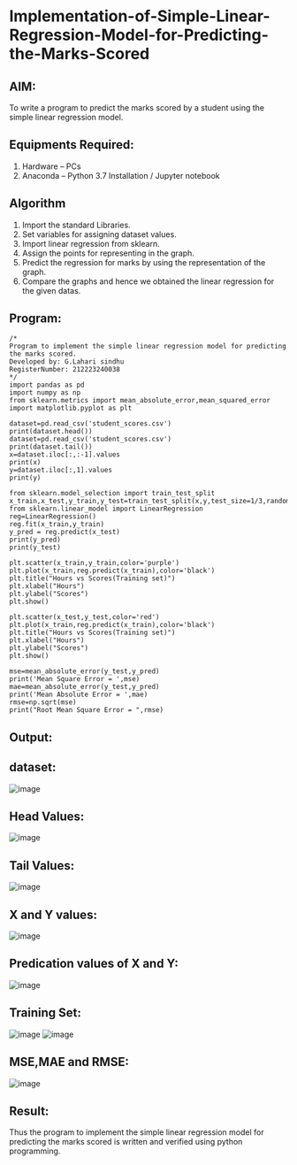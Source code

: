 # Implementation-of-Simple-Linear-Regression-Model-for-Predicting-the-Marks-Scored

## AIM:
To write a program to predict the marks scored by a student using the simple linear regression model.

## Equipments Required:
1. Hardware – PCs
2. Anaconda – Python 3.7 Installation / Jupyter notebook

## Algorithm
1. Import the standard Libraries.
2. Set variables for assigning dataset values.
3. Import linear regression from sklearn.
4. Assign the points for representing in the graph.
5. Predict the regression for marks by using the representation of the graph.
6. Compare the graphs and hence we obtained the linear regression for the given datas.

## Program:
```
/*
Program to implement the simple linear regression model for predicting the marks scored.
Developed by: G.Lahari sindhu
RegisterNumber: 212223240038 
*/
import pandas as pd
import numpy as np
from sklearn.metrics import mean_absolute_error,mean_squared_error
import matplotlib.pyplot as plt

dataset=pd.read_csv('student_scores.csv')
print(dataset.head())
dataset=pd.read_csv('student_scores.csv')
print(dataset.tail())
x=dataset.iloc[:,:-1].values
print(x)
y=dataset.iloc[:,1].values
print(y)

from sklearn.model_selection import train_test_split
x_train,x_test,y_train,y_test=train_test_split(x,y,test_size=1/3,random_state=0)
from sklearn.linear_model import LinearRegression
reg=LinearRegression()
reg.fit(x_train,y_train)
y_pred = reg.predict(x_test)
print(y_pred)
print(y_test)

plt.scatter(x_train,y_train,color='purple')
plt.plot(x_train,reg.predict(x_train),color='black')
plt.title("Hours vs Scores(Training set)")
plt.xlabel("Hours")
plt.ylabel("Scores")
plt.show()

plt.scatter(x_test,y_test,color='red')
plt.plot(x_train,reg.predict(x_train),color='black')
plt.title("Hours vs Scores(Training set)")
plt.xlabel("Hours")
plt.ylabel("Scores")
plt.show()

mse=mean_absolute_error(y_test,y_pred)
print('Mean Square Error = ',mse)
mae=mean_absolute_error(y_test,y_pred)
print('Mean Absolute Error = ',mae)
rmse=np.sqrt(mse)
print("Root Mean Square Error = ",rmse)
```


## Output:
## dataset:
![image](https://github.com/user-attachments/assets/063188a3-0c83-4a3c-acab-c12e3431ec2c)
## Head Values:
![image](https://github.com/user-attachments/assets/4dbcc5e7-bba7-47d4-9b67-87c658bf9678)
## Tail Values:
![image](https://github.com/user-attachments/assets/937af52f-e68e-43b5-b654-502cfc2a94eb)
## X and Y values:
![image](https://github.com/user-attachments/assets/2df3e3a6-9945-41db-a6b4-a747a7f8fd7c)
## Predication values of X and Y:
![image](https://github.com/user-attachments/assets/0c512fc8-8054-4024-830f-64d95839a9a3)
## Training Set:
![image](https://github.com/user-attachments/assets/1790ca9f-a764-4c80-b36f-e90ca43adb2a)
![image](https://github.com/user-attachments/assets/f4da1385-1501-4e3a-b084-9c928da912e5)
## MSE,MAE and RMSE:
![image](https://github.com/user-attachments/assets/98b5303c-14c5-48f9-9f1b-945f50f25a5a)

## Result:
Thus the program to implement the simple linear regression model for predicting the marks scored is written and verified using python programming.

